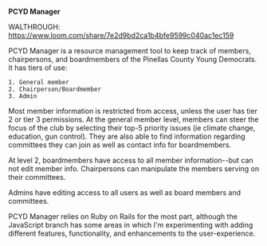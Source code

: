 **PCYD Manager**

WALTHROUGH: https://www.loom.com/share/7e2d9bd2ca1b4bfe9599c040ac1ec159

PCYD Manager is a resource management tool to keep track of members, chairpersons, and boardmembers of the Pinellas County Young Democrats. It has tiers of use:
  
    1. General member
    2. Chairperson/Boardmember
    3. Admin
    
Most member information is restricted from access, unless the user has tier 2 or tier 3 permissions. At the general member level, members can steer the focus of the club by selecting their top-5 priority issues (ie climate change, education, gun control). They are also able to find information regarding committees they can join as well as contact info for boardmembers.

At level 2, boardmembers have access to all member information--but can not edit member info. Chairpersons can manipulate the members serving on their committees.

Admins have editing access to all users as well as board members and committees.


PCYD Manager relies on Ruby on Rails for the most part, although the JavaScript branch has some areas in which I'm experimenting with adding different features, functionality, and enhancements to the user-experience.
